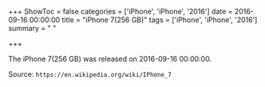 +++
ShowToc = false
categories = ['iPhone', 'iPhone', '2016']
date = 2016-09-16 00:00:00
title = "iPhone 7(256 GB)"
tags = ['iPhone', 'iPhone', '2016']
summary = " "

+++

The iPhone 7(256 GB) was released on 2016-09-16 00:00:00.

Source: `https://en.wikipedia.org/wiki/IPhone_7`


